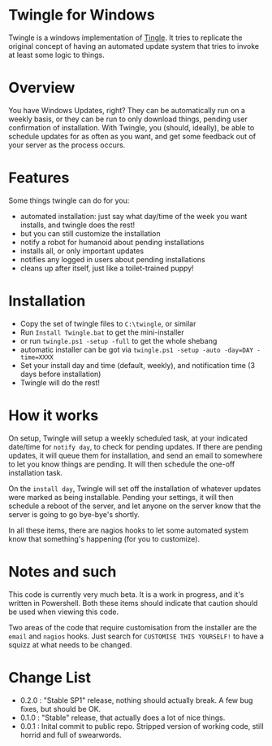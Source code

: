 # Twingle for Windows

Twingle is a windows implementation of [Tingle][]. It tries to replicate the original concept of having an automated update system that tries to invoke at least some logic to things. 

# Overview

You have Windows Updates, right? They can be automatically run on a weekly basis, or they can be run to only download things, pending user confirmation of installation. With Twingle, you (should, ideally), be able to schedule updates for as often as you want, and get some feedback out of your server as the process occurs. 

# Features

Some things twingle can do for you:
 - automated installation: just say what day/time of the week you want installs, and twingle does the rest!
  - but you can still customize the installation
 - notify a robot for humanoid about pending installations
 - installs all, or only important updates
 - notifies any logged in users about pending installations
 - cleans up after itself, just like a toilet-trained puppy!

# Installation

 - Copy the set of twingle files to `C:\twingle`, or similar
 - Run `Install Twingle.bat` to get the mini-installer
  - or run `twingle.ps1 -setup -full` to get the whole shebang
  - automatic installer can be got via `twingle.ps1 -setup -auto -day=DAY -time=XXXX`
 - Set your install day and time (default, weekly), and notification time (3 days before installation)
 - Twingle will do the rest!

# How it works

On setup, Twingle will setup a weekly scheduled task, at your indicated date/time for `notify day`, to check for pending updates. If there are pending updates, it will queue them for installation, and send an email to somewhere to let you know things are pending. It will then schedule the one-off installation task.

On the `install day`, Twingle will set off the installation of whatever updates were marked as being installable. Pending your settings, it will then schedule a reboot of the server, and let anyone on the server know that the server is going to go bye-bye's shortly. 

In all these items, there are nagios hooks to let some automated system know that something's happening (for you to customize). 
# Notes and such

This code is currently very much beta. It is a work in progress, and it's written in Powershell. Both these items should indicate that caution should be used when viewing this code.

Two areas of the code that require customisation from the installer are the `email` and `nagios` hooks. Just search for `CUSTOMISE THIS YOURSELF!` to have a squizz at what needs to be changed. 

# Change List 

* 0.2.0 : "Stable SP1" release, nothing should actually break. A few bug fixes, but should be OK.
* 0.1.0 : "Stable" release, that actually does a lot of nice things.
* 0.0.1 : Inital commit to public repo. Stripped version of working code, still horrid and full of swearwords. 


[Tingle]: http://github.com/anchor/tingle
